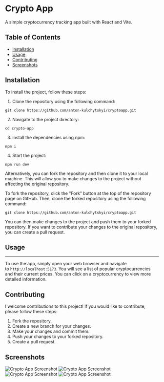 # Crypto App

A simple cryptocurrency tracking app built with React and Vite.

## Table of Contents

- [Installation](#installation)
- [Usage](#usage)
- [Contributing](#contributing)
- [Screenshots](#screenshot)

## Installation

To install the project, follow these steps:

1.  Clone the repository using the following command:

```
git clone https://github.com/anton-kulchytskyi/cryptoapp.git
```

2.  Navigate to the project directory:

```
cd crypto-app
```

3.  Install the dependencies using npm:

```
npm i
```

4.  Start the project:

```
npm run dev
```

Alternatively, you can fork the repository and then clone it to your local machine. This will allow you to make changes to the project without affecting the original repository.

To fork the repository, click the "Fork" button at the top of the repository page on GitHub. Then, clone the forked repository using the following command:

```
git clone https://github.com/anton-kulchytskyi/cryptoapp.git
```

You can then make changes to the project and push them to your forked repository. If you want to contribute your changes to the original repository, you can create a pull request.

## Usage

---

To use the app, simply open your web browser and navigate to `http://localhost:5173`. You will see a list of popular cryptocurrencies and their current prices. You can click on a cryptocurrency to view more detailed information.

## Contributing

I welcome contributions to this project! If you would like to contribute, please follow these steps:

1.  Fork the repository.
2.  Create a new branch for your changes.
3.  Make your changes and commit them.
4.  Push your changes to your forked repository.
5.  Create a pull request.

## Screenshots

![Crypto App Screenshot](https://github.com/anton-kulchytskyi/cryptoapp//tree/main/public/img_1.png)
![Crypto App Screenshot](https://github.com/anton-kulchytskyi/cryptoapp//tree/main/public/img_2.png)
![Crypto App Screenshot](https://github.com/anton-kulchytskyi/cryptoapp//tree/main/public/img_3.png)
![Crypto App Screenshot](https://github.com/anton-kulchytskyi/cryptoapp//tree/main/public/img_4.png)
